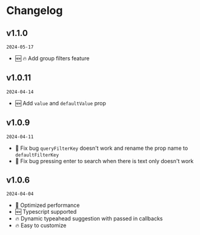 # Changelog

## v1.1.0

`2024-05-17`

- 🆕 🔥 Add group filters feature

## v1.0.11

`2024-04-14`

- 🆕 Add `value` and `defaultValue` prop

## v1.0.9

`2024-04-11`

- 🐞 Fix bug `queryFilterKey` doesn't work and rename the prop name to `defaultFilterKey`
- 🐞 Fix bug pressing enter to search when there is text only doesn't work

## v1.0.6

`2024-04-04`

- 🐞 Optimized performance
- 🆕 Typescript supported
- 🔥 Dynamic typeahead suggestion with passed in callbacks
- 🔥 Easy to customize

